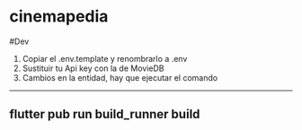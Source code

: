 # cinemapedia

#Dev

1. Copiar el .env.template y renombrarlo a .env
2. Sustituir tu Api key con la de MovieDB
3. Cambios en la entidad, hay que ejecutar el comando

---

## flutter pub run build_runner build
